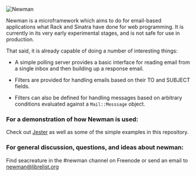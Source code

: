 ![Newman](http://i.imgur.com/92bZB.jpg)

Newman is a microframework which aims to do for email-based 
applications what Rack and Sinatra have done for web programming. It is
currently in its very early experimental stages, and is not safe for use in
production. 

That said, it is already capable of doing a number of interesting things:

* A simple polling server provides a basic interface for
  reading email from a single inbox and then building up a response email.

* Filters are provided for handling emails based on their TO and SUBJECT fields.

* Filters can also be defined for handling messages based on arbitrary
  conditions evaluated against a `Mail::Messsage` object.

### For a demonstration of how Newman is used:

Check out [Jester](http://github.com/mendicant-university/jester) as well as some of the
simple examples in this repository.

### For general discussion, questions, and ideas about newman:

Find seacreature in the #newman channel on Freenode or send an email to newman@librelist.org

